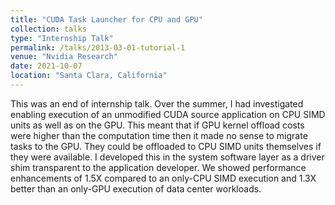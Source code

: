 ```yaml
---
title: "CUDA Task Launcher for CPU and GPU"
collection: talks
type: "Internship Talk"
permalink: /talks/2013-03-01-tutorial-1
venue: "Nvidia Research"
date: 2021-10-07
location: "Santa Clara, California"
---
```

This was an end of internship talk. Over the summer, I had investigated enabling execution of an unmodified CUDA source application on CPU SIMD units as well as on the GPU. This meant that if GPU kernel offload costs were higher than the computation time then it made no sense to migrate tasks to the GPU. They could be offloaded to CPU SIMD units themselves if they were available. I developed this in the system software layer as a driver shim transparent to the application developer. We showed performance enhancements of 1.5X compared to an only-CPU SIMD execution and 1.3X better than an only-GPU execution of data center workloads.
